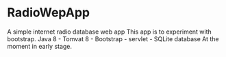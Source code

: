 # RadioWepApp
A simple internet radio database web app
This app is to experiment with bootstrap.
Java 8 - Tomvat 8 - Bootstrap - servlet - SQLite database
At the moment in early stage.
